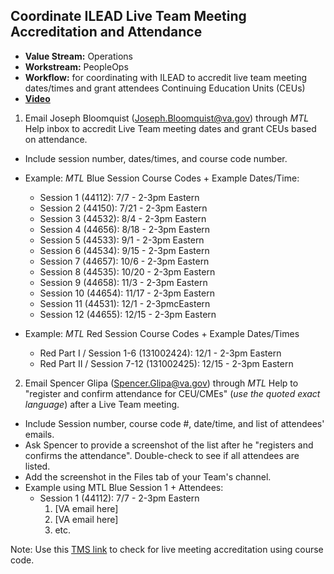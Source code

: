 ## Coordinate ILEAD Live Team Meeting Accreditation and Attendance

- **Value Stream:** Operations
- **Workstream:** PeopleOps
- **Workflow:** for coordinating with ILEAD to accredit live team meeting dates/times and grant attendees Continuing Education Units (CEUs)
- [**Video**](https://dvagov.sharepoint.com/sites/teampsd_vha/_layouts/15/stream.aspx?id=%2Fsites%2Fteampsd%5Fvha%2FShared%20Documents%2Ftraining%5Fworkgroup%2FRecordings%2F8%2E11%20Coordinate%20EES%20and%20MTL%20Facilitate%20Live%20Team%20Meeting%20Accreditation%20and%20Attendance%20%E2%80%A8for%20CEUs%2D20220708%5F092422%2DMeeting%20Recording%2Emp4)

1. Email Joseph Bloomquist (Joseph.Bloomquist@va.gov) through _MTL_ Help inbox to accredit Live Team meeting dates and grant CEUs based on attendance.
- Include session number, dates/times, and course code number.
- Example: _MTL_ Blue Session Course Codes + Example Dates/Time:
  - Session 1 (44112): 7/7  - 2-3pm Eastern
  - Session 2 (44150): 7/21 - 2-3pm Eastern
  - Session 3 (44532): 8/4 - 2-3pm Eastern
  - Session 4 (44656): 8/18 - 2-3pm Eastern
  - Session 5 (44533): 9/1 - 2-3pm Eastern
  - Session 6 (44534): 9/15 - 2-3pm Eastern
  - Session 7 (44657): 10/6 - 2-3pm Eastern
  - Session 8 (44535): 10/20 - 2-3pm Eastern
  - Session 9 (44658): 11/3 - 2-3pm Eastern
  - Session 10 (44654): 11/17 - 2-3pm Eastern
  - Session 11 (44531): 12/1 - 2-3pmcEastern
  - Session 12 (44655): 12/15 - 2-3pm Eastern

- Example: _MTL_ Red Session Course Codes + Example Dates/Times
  - Red Part I / Session 1-6 (131002424): 12/1 - 2-3pm Eastern
  - Red Part II / Session 7-12 (131002425): 12/15 - 2-3pm Eastern

2. Email Spencer Glipa (Spencer.Glipa@va.gov) through _MTL_ Help to "register and confirm attendance for CEU/CMEs" (_use the quoted exact language_) after a Live Team meeting.
- Include Session number, course code #, date/time, and list of attendees' emails.
- Ask Spencer to provide a screenshot of the list after he "registers and confirms the attendance". Double-check to see if all attendees are listed.
- Add the screenshot in the Files tab of your Team's channel.
- Example using MTL Blue Session 1 + Attendees:
  - Session 1 (44112): 7/7 - 2-3pm Eastern
    1. [VA email here]
    2. [VA email here]
    3. etc.

Note: Use this [TMS link](https://www.tms.va.gov/SecureAuth35/) to check for live meeting accreditation using course code.
